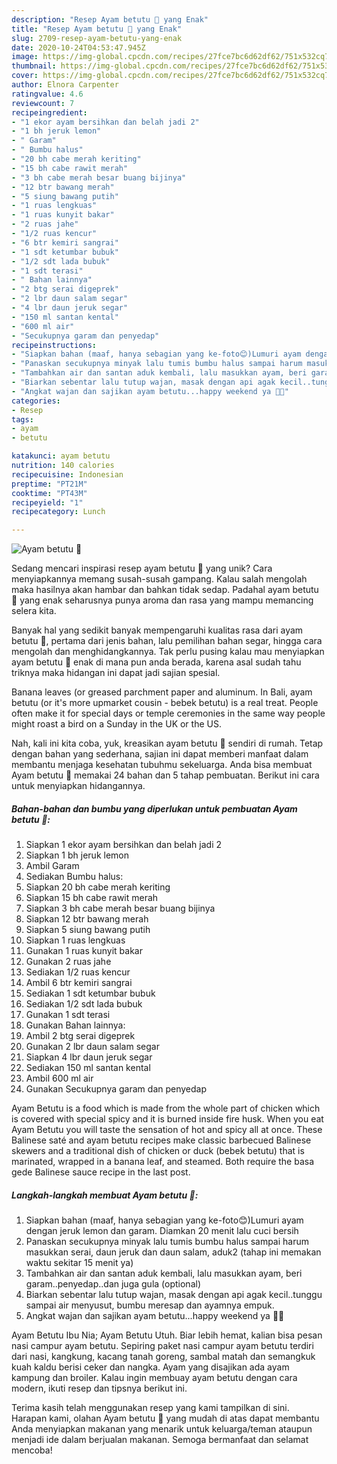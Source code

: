 ```yaml
---
description: "Resep Ayam betutu 🍗 yang Enak"
title: "Resep Ayam betutu 🍗 yang Enak"
slug: 2709-resep-ayam-betutu-yang-enak
date: 2020-10-24T04:53:47.945Z
image: https://img-global.cpcdn.com/recipes/27fce7bc6d62df62/751x532cq70/ayam-betutu-🍗-foto-resep-utama.jpg
thumbnail: https://img-global.cpcdn.com/recipes/27fce7bc6d62df62/751x532cq70/ayam-betutu-🍗-foto-resep-utama.jpg
cover: https://img-global.cpcdn.com/recipes/27fce7bc6d62df62/751x532cq70/ayam-betutu-🍗-foto-resep-utama.jpg
author: Elnora Carpenter
ratingvalue: 4.6
reviewcount: 7
recipeingredient:
- "1 ekor ayam bersihkan dan belah jadi 2"
- "1 bh jeruk lemon"
- " Garam"
- " Bumbu halus"
- "20 bh cabe merah keriting"
- "15 bh cabe rawit merah"
- "3 bh cabe merah besar buang bijinya"
- "12 btr bawang merah"
- "5 siung bawang putih"
- "1 ruas lengkuas"
- "1 ruas kunyit bakar"
- "2 ruas jahe"
- "1/2 ruas kencur"
- "6 btr kemiri sangrai"
- "1 sdt ketumbar bubuk"
- "1/2 sdt lada bubuk"
- "1 sdt terasi"
- " Bahan lainnya"
- "2 btg serai digeprek"
- "2 lbr daun salam segar"
- "4 lbr daun jeruk segar"
- "150 ml santan kental"
- "600 ml air"
- "Secukupnya garam dan penyedap"
recipeinstructions:
- "Siapkan bahan (maaf, hanya sebagian yang ke-foto😊)Lumuri ayam dengan jeruk lemon dan garam. Diamkan 20 menit lalu cuci bersih"
- "Panaskan secukupnya minyak lalu tumis bumbu halus sampai harum masukkan serai, daun jeruk dan daun salam, aduk2 (tahap ini memakan waktu sekitar 15 menit ya)"
- "Tambahkan air dan santan aduk kembali, lalu masukkan ayam, beri garam..penyedap..dan juga gula (optional)"
- "Biarkan sebentar lalu tutup wajan, masak dengan api agak kecil..tunggu sampai air menyusut, bumbu meresap dan ayamnya empuk."
- "Angkat wajan dan sajikan ayam betutu...happy weekend ya 🤗😊"
categories:
- Resep
tags:
- ayam
- betutu

katakunci: ayam betutu 
nutrition: 140 calories
recipecuisine: Indonesian
preptime: "PT21M"
cooktime: "PT43M"
recipeyield: "1"
recipecategory: Lunch

---
```



![Ayam betutu 🍗](https://img-global.cpcdn.com/recipes/27fce7bc6d62df62/751x532cq70/ayam-betutu-🍗-foto-resep-utama.jpg)

Sedang mencari inspirasi resep ayam betutu 🍗 yang unik? Cara menyiapkannya memang susah-susah gampang. Kalau salah mengolah maka hasilnya akan hambar dan bahkan tidak sedap. Padahal ayam betutu 🍗 yang enak seharusnya punya aroma dan rasa yang mampu memancing selera kita.

Banyak hal yang sedikit banyak mempengaruhi kualitas rasa dari ayam betutu 🍗, pertama dari jenis bahan, lalu pemilihan bahan segar, hingga cara mengolah dan menghidangkannya. Tak perlu pusing kalau mau menyiapkan ayam betutu 🍗 enak di mana pun anda berada, karena asal sudah tahu triknya maka hidangan ini dapat jadi sajian spesial.

Banana leaves (or greased parchment paper and aluminum. In Bali, ayam betutu (or it&#39;s more upmarket cousin - bebek betutu) is a real treat. People often make it for special days or temple ceremonies in the same way people might roast a bird on a Sunday in the UK or the US.


Nah, kali ini kita coba, yuk, kreasikan ayam betutu 🍗 sendiri di rumah. Tetap dengan bahan yang sederhana, sajian ini dapat memberi manfaat dalam membantu menjaga kesehatan tubuhmu sekeluarga. Anda bisa membuat Ayam betutu 🍗 memakai 24 bahan dan 5 tahap pembuatan. Berikut ini cara untuk menyiapkan hidangannya.

<!--inarticleads1-->

##### Bahan-bahan dan bumbu yang diperlukan untuk pembuatan Ayam betutu 🍗:

1. Siapkan 1 ekor ayam bersihkan dan belah jadi 2
1. Siapkan 1 bh jeruk lemon
1. Ambil  Garam
1. Sediakan  Bumbu halus:
1. Siapkan 20 bh cabe merah keriting
1. Siapkan 15 bh cabe rawit merah
1. Siapkan 3 bh cabe merah besar buang bijinya
1. Siapkan 12 btr bawang merah
1. Siapkan 5 siung bawang putih
1. Siapkan 1 ruas lengkuas
1. Gunakan 1 ruas kunyit bakar
1. Gunakan 2 ruas jahe
1. Sediakan 1/2 ruas kencur
1. Ambil 6 btr kemiri sangrai
1. Sediakan 1 sdt ketumbar bubuk
1. Sediakan 1/2 sdt lada bubuk
1. Gunakan 1 sdt terasi
1. Gunakan  Bahan lainnya:
1. Ambil 2 btg serai digeprek
1. Gunakan 2 lbr daun salam segar
1. Siapkan 4 lbr daun jeruk segar
1. Sediakan 150 ml santan kental
1. Ambil 600 ml air
1. Gunakan Secukupnya garam dan penyedap


Ayam Betutu is a food which is made from the whole part of chicken which is covered with special spicy and it is burned inside fire husk. When you eat Ayam Betutu you will taste the sensation of hot and spicy all at once. These Balinese saté and ayam betutu recipes make classic barbecued Balinese skewers and a traditional dish of chicken or duck (bebek betutu) that is marinated, wrapped in a banana leaf, and steamed. Both require the basa gede Balinese sauce recipe in the last post. 

<!--inarticleads2-->

##### Langkah-langkah membuat Ayam betutu 🍗:

1. Siapkan bahan (maaf, hanya sebagian yang ke-foto😊)Lumuri ayam dengan jeruk lemon dan garam. Diamkan 20 menit lalu cuci bersih
1. Panaskan secukupnya minyak lalu tumis bumbu halus sampai harum masukkan serai, daun jeruk dan daun salam, aduk2 (tahap ini memakan waktu sekitar 15 menit ya)
1. Tambahkan air dan santan aduk kembali, lalu masukkan ayam, beri garam..penyedap..dan juga gula (optional)
1. Biarkan sebentar lalu tutup wajan, masak dengan api agak kecil..tunggu sampai air menyusut, bumbu meresap dan ayamnya empuk.
1. Angkat wajan dan sajikan ayam betutu...happy weekend ya 🤗😊


Ayam Betutu Ibu Nia; Ayam Betutu Utuh. Biar lebih hemat, kalian bisa pesan nasi campur ayam betutu. Sepiring paket nasi campur ayam betutu terdiri dari nasi, kangkung, kacang tanah goreng, sambal matah dan semangkuk kuah kaldu berisi ceker dan nangka. Ayam yang disajikan ada ayam kampung dan broiler. Kalau ingin membuay ayam betutu dengan cara modern, ikuti resep dan tipsnya berikut ini. 

Terima kasih telah menggunakan resep yang kami tampilkan di sini. Harapan kami, olahan Ayam betutu 🍗 yang mudah di atas dapat membantu Anda menyiapkan makanan yang menarik untuk keluarga/teman ataupun menjadi ide dalam berjualan makanan. Semoga bermanfaat dan selamat mencoba!

